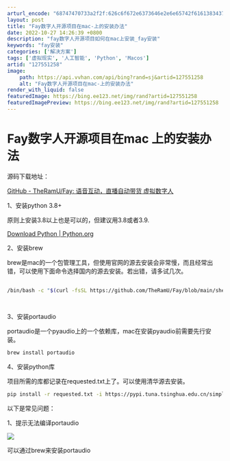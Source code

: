 ```yaml
---
arturl_encode: "68747470733a2f2f:626c6f672e6373646e2e6e65742f616138343735383438312f:61727469636c652f64657461696c732f313237353531323538"
layout: post
title: "Fay数字人开源项目在mac-上的安装办法"
date: 2022-10-27 14:26:39 +0800
description: "fay数字人开源项目如何在mac上安装_fay安装"
keywords: "fay安装"
categories: ['解决方案']
tags: ['虚拟现实', '人工智能', 'Python', 'Macos']
artid: "127551258"
image:
    path: https://api.vvhan.com/api/bing?rand=sj&artid=127551258
    alt: "Fay数字人开源项目在mac-上的安装办法"
render_with_liquid: false
featuredImage: https://bing.ee123.net/img/rand?artid=127551258
featuredImagePreview: https://bing.ee123.net/img/rand?artid=127551258
---
```


# Fay数字人开源项目在mac 上的安装办法

源码下载地址：

[GitHub - TheRamU/Fay: 语音互动，直播自动带货 虚拟数字人](https://github.com/TheRamU/Fay "GitHub - TheRamU/Fay: 语音互动，直播自动带货 虚拟数字人")

1、安装python 3.8+

原则上安装3.8以上也是可以的，但建议用3.8或者3.9.

[Download Python | Python.org](https://www.python.org/downloads/ "Download Python | Python.org")

2、安装brew
  
brew是mac的一个包管理工具，但使用官网的源去安装会非常慢，而且经常出错，可以使用下面命令选择国内的源去安装。若出错，请多试几次。

```bash
​
/bin/bash -c "$(curl -fsSL https://github.com/TheRamU/Fay/blob/main/shell/brew.sh?raw=true)"

​
```

3、安装portaudio

portaudio是一个pyaudio上的一个依赖库，mac在安装pyaudio前需要先行安装。

```bash
brew install portaudio
```

4、安装python库

项目所需的库都记录在requested.txt上了。可以使用清华源去安装。

```bash
pip install -r requested.txt -i https://pypi.tuna.tsinghua.edu.cn/simple
```

以下是常见问题：

1、提示无法编译portaudio

![](https://i-blog.csdnimg.cn/blog_migrate/dd06ee263c01eebf025684b88d19bd4a.png)

可以通过brew来安装portaudio
